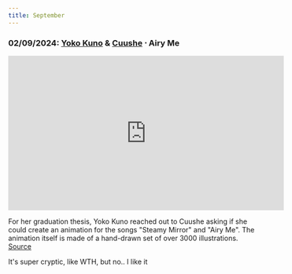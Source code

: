 ```yaml
---
title: September
---
```

### **02/09/2024**: [Yoko Kuno](https://myanimelist.net/people/40460/Yoko_Kuno) & [Cuushe](https://linktr.ee/cuushe) ⋅ Airy Me
<iframe src="https://www.youtube.com/embed/VJ5QvrGxTnQ" width="560" height="315" title="A YouTube video" frameborder="0" allowfullscreen></iframe>

For her graduation thesis, Yoko Kuno reached out to Cuushe asking if she could create an animation for the songs "Steamy Mirror" and "Airy Me". The animation itself is made of a hand-drawn set of over 3000 illustrations. [Source](https://www.promonews.tv/videos/2013/08/06/cuushe-airy-me-yoko-kuno/20723)

It's super cryptic, like WTH, but no.. I like it


